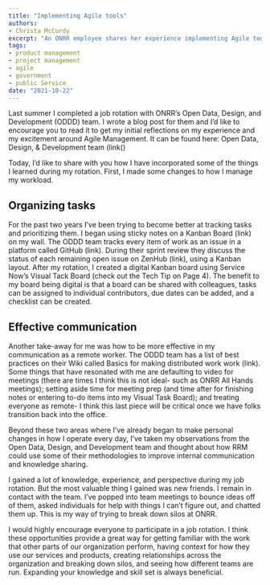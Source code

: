 ```yaml
---
title: "Implementing Agile tools"
authors:
- Christa McCurdy
excerpt: "An ONRR employee shares her experience implementing Agile tools after cross-training with the Open Data, Design, & Development team"
tags:
- product management
- project management
- agile
- government
- public Service
date: "2021-10-22"
---
```


Last summer I completed a job rotation with ONRR’s Open Data, Design, and Development (ODDD) team.  I wrote a blog post for them and I’d like to encourage you to read it to get my initial reflections on my experience and my excitement around Agile Management.  It can be found here: Open Data, Design, & Development team  (link()

Today, I’d like to share with you how I have incorporated some of the things I learned during my rotation.  First, I made some changes to how I manage my workload.                                                                                                 

## Organizing tasks

For the past two years I’ve been trying to become better at tracking tasks and prioritizing them.  I began using sticky notes on a Kanban Board (link) on my wall.  The ODDD team tracks every item of work as an issue in a platform called GitHub (link).  During their sprint review they discuss the status of each remaining open issue on ZenHub (link), using a Kanban layout.  After my rotation, I created a digital Kanban board using Service Now’s Visual Tack Board (check out the Tech Tip on Page 4).  The benefit to my board being digital is that a board can be shared with colleagues, tasks can be assigned to individual contributors, due dates can be added, and a checklist can be created.

## Effective communication

Another take-away for me was how to be more effective in my communication as a remote worker.  The ODDD team has a list of best practices on their Wiki called Basics for making distributed work work (link).  Some things that have resonated with me are defaulting to video for meetings (there are times I think this is not ideal- such as ONRR All Hands meetings); setting aside time for meeting prep (and time after for finishing notes or entering to-do items into my Visual Task Board); and treating everyone as remote- I think this last piece will be critical once we have folks transition back into the office.

Beyond these two areas where I’ve already began to make personal changes in how I operate every day, I’ve taken my observations from the Open Data, Design, and Development team and thought about how RRM could use some of their methodologies to improve internal communication and knowledge sharing.

I gained a lot of knowledge, experience, and perspective during my job rotation.  But the most valuable thing I gained was new friends.  I remain in contact with the team.  I’ve popped into team meetings to bounce ideas off of them, asked individuals for help with things I can’t figure out, and chatted them up.  This is my way of trying to break down silos at ONRR.

I would highly encourage everyone to participate in a job rotation.  I think these opportunities provide a great way for getting familiar with the work that other parts of our organization perform, having context for how they use our services and products, creating relationships across the organization and breaking down silos, and seeing how different teams are run.  Expanding your knowledge and skill set is always beneficial.
